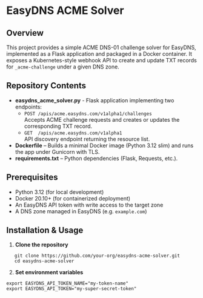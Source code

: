# EasyDNS ACME Solver

## Overview

This project provides a simple ACME DNS-01 challenge solver for EasyDNS, implemented as a Flask application and packaged in a Docker container. It exposes a Kubernetes-style webhook API to create and update TXT records for `_acme-challenge` under a given DNS zone.

## Repository Contents

- **easydns_acme_solver.py** - Flask application implementing two endpoints:
  - `POST /apis/acme.easydns.com/v1alpha1/challenges`  
    Accepts ACME challenge requests and creates or updates the corresponding TXT record.
  - `GET  /apis/acme.easydns.com/v1alpha1`  
    API discovery endpoint returning the resource list.
- **Dockerfile** – Builds a minimal Docker image (Python 3.12 slim) and runs the app under Gunicorn with TLS.
- **requirements.txt** – Python dependencies (Flask, Requests, etc.).

## Prerequisites

- Python 3.12 (for local development)
- Docker 20.10+ (for containerized deployment)
- An EasyDNS API token with write access to the target zone
- A DNS zone managed in EasyDNS (e.g. `example.com`)

## Installation & Usage

1. **Clone the repository**  
```
   git clone https://github.com/your-org/easydns-acme-solver.git
   cd easydns-acme-solver
```
2. **Set environment variables**

```
export EASYDNS_API_TOKEN_NAME="my-token-name"
export EASYDNS_API_TOKEN="my-super-secret-token"
```
